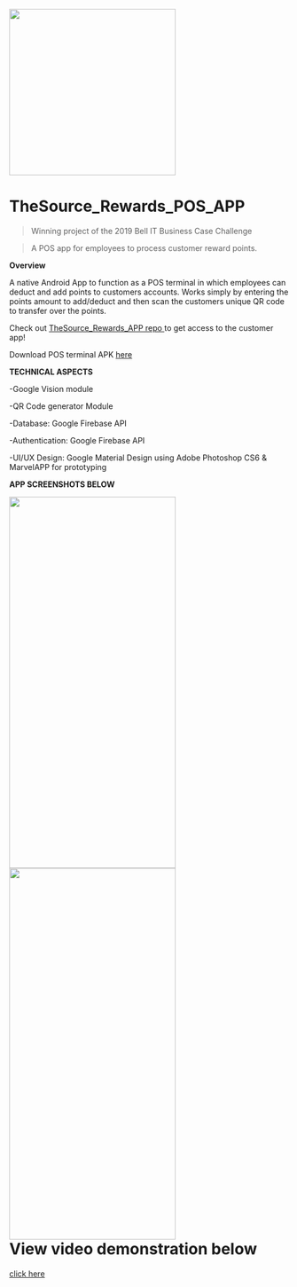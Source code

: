 <a href="https://www.thesource.ca/?gclid=CjwKCAjw1f_pBRAEEiwApp0JKMZDnwffMCtRfKan03VKUJXX8UP30-0bd1o0VMssd4cLBlNWFNpjhhoCHiAQAvD_BwE&gclsrc=aw.ds"><img src="https://i.ibb.co/884tVvM/appicon.jpg" width="300" height="300"></a>

# TheSource_Rewards_POS_APP

> Winning project of the 2019 Bell IT Business Case Challenge

> A POS app for employees to process customer reward points.

**Overview**

A native Android App to function as a POS terminal in which employees can deduct and add points to customers accounts.
Works simply by entering the points amount to add/deduct and then scan the customers unique QR code to transfer over the points.

Check out 
<a href="https://github.com/Anando304/TheSource_Rewards_APP">TheSource_Rewards_APP repo </a> to get access to the customer app!

Download POS terminal APK <a href ="https://drive.google.com/file/d/1gaWIvkxb-7rNKpnvhoHBBJJl-C2KFYvw/view?usp=sharing">here</a>


**TECHNICAL ASPECTS**

-Google Vision module

-QR Code generator Module

-Database: Google Firebase API

-Authentication: Google Firebase API

-UI/UX Design: Google Material Design using Adobe Photoshop CS6 & MarvelAPP for prototyping

**APP SCREENSHOTS BELOW**
<div>
  <div style="float:left;"> <!-- Could also use a div class associated with a css with float to make the side by side image -->
    <a href="https://youtu.be/INjTLB2Bu4M"><img src="https://i.ibb.co/7kMxwLy/POShome.png" width="300" height="670">       <img src="https://i.ibb.co/5KZbfRq/POSscan.png" width="300" height="670"></a> 
  </div>
</div>

<h1>View video demonstration below</h1><a href="https://youtu.be/INjTLB2Bu4M">  click here</a>



